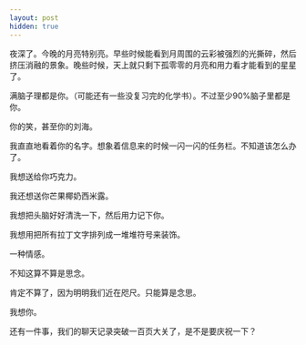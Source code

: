 ```yaml
---
layout: post
hidden: true
---
```

夜深了。今晚的月亮特别亮。早些时候能看到月周围的云彩被强烈的光撕碎，然后挤压消融的景象。晚些时候，天上就只剩下孤零零的月亮和用力看才能看到的星星了。
  
满脑子理都是你。（可能还有一些没复习完的化学书）。不过至少90%脑子里都是你。
  
你的笑，甚至你的刘海。
  
我直直地看着你的名字。想象着信息来的时候一闪一闪的任务栏。不知道该怎么办了。
  
我想送给你巧克力。
  
我还想送你芒果椰奶西米露。
  
我想把头脑好好清洗一下，然后用力记下你。
  
我想用把所有拉丁文字排列成一堆堆符号来装饰。
  
一种情感。
  
不知这算不算是思念。
  
肯定不算了，因为明明我们近在咫尺。只能算是念思。
  
我想你。
  
还有一件事，我们的聊天记录突破一百页大关了，是不是要庆祝一下？
